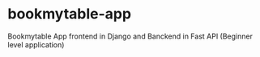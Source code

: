 # bookmytable-app
Bookmytable App frontend in Django and Banckend in Fast API (Beginner level application)
